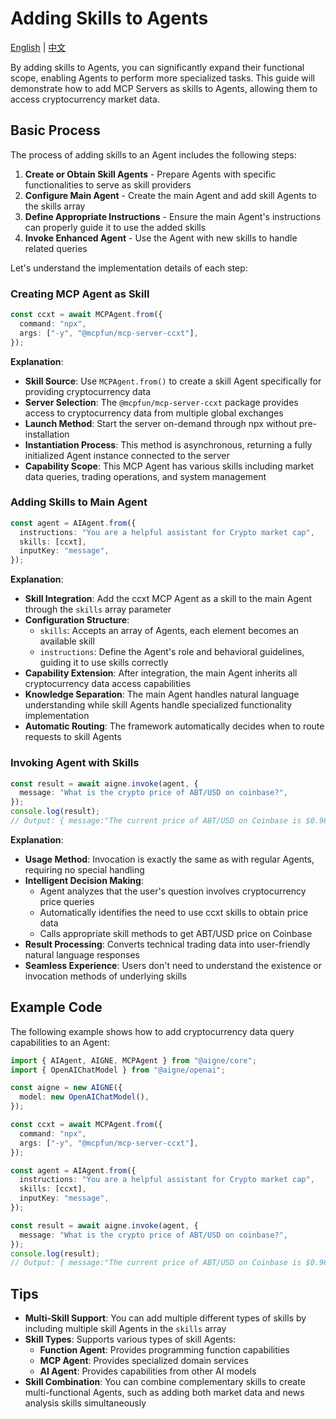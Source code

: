 # Adding Skills to Agents

[English](./add-skills-to-agent.md) | [中文](./add-skills-to-agent.zh.md)

By adding skills to Agents, you can significantly expand their functional scope, enabling Agents to perform more specialized tasks. This guide will demonstrate how to add MCP Servers as skills to Agents, allowing them to access cryptocurrency market data.

## Basic Process

The process of adding skills to an Agent includes the following steps:

1. **Create or Obtain Skill Agents** - Prepare Agents with specific functionalities to serve as skill providers
2. **Configure Main Agent** - Create the main Agent and add skill Agents to the skills array
3. **Define Appropriate Instructions** - Ensure the main Agent's instructions can properly guide it to use the added skills
4. **Invoke Enhanced Agent** - Use the Agent with new skills to handle related queries

Let's understand the implementation details of each step:

### Creating MCP Agent as Skill

```ts file="../../docs-examples/test/build-first-agent.test.ts" region="example-add-skills-to-agent-create-skill-agent" exclude_imports
const ccxt = await MCPAgent.from({
  command: "npx",
  args: ["-y", "@mcpfun/mcp-server-ccxt"],
});
```

**Explanation**:

* **Skill Source**: Use `MCPAgent.from()` to create a skill Agent specifically for providing cryptocurrency data
* **Server Selection**: The `@mcpfun/mcp-server-ccxt` package provides access to cryptocurrency data from multiple global exchanges
* **Launch Method**: Start the server on-demand through npx without pre-installation
* **Instantiation Process**: This method is asynchronous, returning a fully initialized Agent instance connected to the server
* **Capability Scope**: This MCP Agent has various skills including market data queries, trading operations, and system management

### Adding Skills to Main Agent

```ts file="../../docs-examples/test/build-first-agent.test.ts" region="example-add-skills-to-agent-add-skills" exclude_imports
const agent = AIAgent.from({
  instructions: "You are a helpful assistant for Crypto market cap",
  skills: [ccxt],
  inputKey: "message",
});
```

**Explanation**:

* **Skill Integration**: Add the ccxt MCP Agent as a skill to the main Agent through the `skills` array parameter
* **Configuration Structure**:
  * `skills`: Accepts an array of Agents, each element becomes an available skill
  * `instructions`: Define the Agent's role and behavioral guidelines, guiding it to use skills correctly
* **Capability Extension**: After integration, the main Agent inherits all cryptocurrency data access capabilities
* **Knowledge Separation**: The main Agent handles natural language understanding while skill Agents handle specialized functionality implementation
* **Automatic Routing**: The framework automatically decides when to route requests to skill Agents

### Invoking Agent with Skills

```ts file="../../docs-examples/test/build-first-agent.test.ts" region="example-add-skills-to-agent-invoke-agent" exclude_imports
const result = await aigne.invoke(agent, {
  message: "What is the crypto price of ABT/USD on coinbase?",
});
console.log(result);
// Output: { message:"The current price of ABT/USD on Coinbase is $0.9684." }
```

**Explanation**:

* **Usage Method**: Invocation is exactly the same as with regular Agents, requiring no special handling
* **Intelligent Decision Making**:
  * Agent analyzes that the user's question involves cryptocurrency price queries
  * Automatically identifies the need to use ccxt skills to obtain price data
  * Calls appropriate skill methods to get ABT/USD price on Coinbase
* **Result Processing**: Converts technical trading data into user-friendly natural language responses
* **Seamless Experience**: Users don't need to understand the existence or invocation methods of underlying skills

## Example Code

The following example shows how to add cryptocurrency data query capabilities to an Agent:

```ts file="../../docs-examples/test/build-first-agent.test.ts" region="example-add-skills-to-agent"
import { AIAgent, AIGNE, MCPAgent } from "@aigne/core";
import { OpenAIChatModel } from "@aigne/openai";

const aigne = new AIGNE({
  model: new OpenAIChatModel(),
});

const ccxt = await MCPAgent.from({
  command: "npx",
  args: ["-y", "@mcpfun/mcp-server-ccxt"],
});

const agent = AIAgent.from({
  instructions: "You are a helpful assistant for Crypto market cap",
  skills: [ccxt],
  inputKey: "message",
});

const result = await aigne.invoke(agent, {
  message: "What is the crypto price of ABT/USD on coinbase?",
});
console.log(result);
// Output: { message:"The current price of ABT/USD on Coinbase is $0.9684." }
```

## Tips

* **Multi-Skill Support**: You can add multiple different types of skills by including multiple skill Agents in the `skills` array
* **Skill Types**: Supports various types of skill Agents:
  * **Function Agent**: Provides programming function capabilities
  * **MCP Agent**: Provides specialized domain services
  * **AI Agent**: Provides capabilities from other AI models
* **Skill Combination**: You can combine complementary skills to create multi-functional Agents, such as adding both market data and news analysis skills simultaneously
